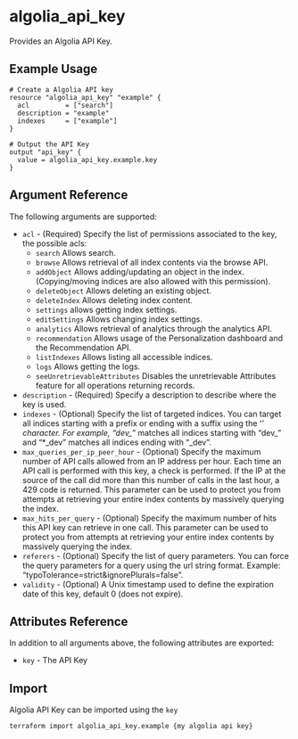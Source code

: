 # algolia_api_key

Provides an Algolia API Key.

## Example Usage

```hcl
# Create a Algolia API key
resource "algolia_api_key" "example" {
  acl         = ["search"]
  description = "example"
  indexes     = ["example"]
}

# Output the API Key
output "api_key" {
  value = algolia_api_key.example.key
}
```

## Argument Reference

The following arguments are supported:
* `acl` - (Required) Specify the list of permissions associated to the key, the possible acls:
  * `search` Allows search.
  * `browse` Allows retrieval of all index contents via the browse API.
  * `addObject` Allows adding/updating an object in the index. (Copying/moving indices are also allowed with this permission).
  * `deleteObject` Allows deleting an existing object.
  * `deleteIndex` Allows deleting index content.
  * `settings` allows getting index settings.
  * `editSettings` Allows changing index settings.
  * `analytics` Allows retrieval of analytics through the analytics API.
  * `recommendation` Allows usage of the Personalization dashboard and the Recommendation API.
  * `listIndexes` Allows listing all accessible indices.
  * `logs` Allows getting the logs.
  * `seeUnretrievableAttributes` Disables the unretrievable Attributes feature for all operations returning records.
* `description` - (Required) Specify a description to describe where the key is used.
* `indexes` - (Optional) Specify the list of targeted indices. You can target all indices starting with a prefix or ending with a suffix using the ‘*’ character. For example, “dev_*” matches all indices starting with “dev_” and “*_dev” matches all indices ending with “_dev”.
* `max_queries_per_ip_peer_hour` - (Optional) Specify the maximum number of API calls allowed from an IP address per hour. Each time an API call is performed with this key, a check is performed. If the IP at the source of the call did more than this number of calls in the last hour, a 429 code is returned. This parameter can be used to protect you from attempts at retrieving your entire index contents by massively querying the index.
* `max_hits_per_query` - (Optional) Specify the maximum number of hits this API key can retrieve in one call. This parameter can be used to protect you from attempts at retrieving your entire index contents by massively querying the index.
* `referers` - (Optional) Specify the list of query parameters. You can force the query parameters for a query using the url string format. Example: “typoTolerance=strict&ignorePlurals=false”.
* `validity` - (Optional) A Unix timestamp used to define the expiration date of this key, default 0 (does not expire).

## Attributes Reference

In addition to all arguments above, the following attributes are exported:
* `key` - The API Key

## Import

Algolia API Key can be imported using the `key`

```shell
terraform import algolia_api_key.example {my algolia api key}
```
